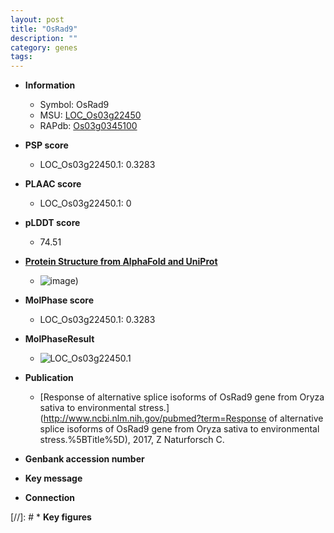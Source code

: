 ```yaml
---
layout: post
title: "OsRad9"
description: ""
category: genes
tags: 
---
```


* **Information**  
    + Symbol: OsRad9  
    + MSU: [LOC_Os03g22450](http://rice.plantbiology.msu.edu/cgi-bin/ORF_infopage.cgi?orf=LOC_Os03g22450)  
    + RAPdb: [Os03g0345100](http://rapdb.dna.affrc.go.jp/viewer/gbrowse_details/irgsp1?name=Os03g0345100)  

* **PSP score**  
    + LOC_Os03g22450.1: 0.3283 

* **PLAAC score**  
    + LOC_Os03g22450.1: 0 

* **pLDDT score**
    + 74.51

* **[Protein Structure from AlphaFold and UniProt](https://www.uniprot.org/uniprotkb/Q10LK4/entry#structure)**
    + ![image](https://ricepsp.github.io/images/Q1/AF-Q10LK4-F1.png))

* **MolPhase score**
    + LOC_Os03g22450.1: 0.3283

* **MolPhaseResult**
    + ![LOC_Os03g22450.1](https://ricepsp.github.io/pictures/LOC_Os03g/LOC_Os03g22450.1.png)

* **Publication**  
    + [Response of alternative splice isoforms of OsRad9 gene from Oryza sativa to environmental stress.](http://www.ncbi.nlm.nih.gov/pubmed?term=Response of alternative splice isoforms of OsRad9 gene from Oryza sativa to environmental stress.%5BTitle%5D), 2017, Z Naturforsch C.

* **Genbank accession number**  

* **Key message**  

* **Connection**  

[//]: # * **Key figures**  


